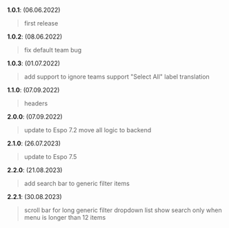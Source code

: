 **1.0.1**: (06.06.2022)
> first release

**1.0.2**: (08.06.2022)
> fix default team bug

**1.0.3**: (01.07.2022)
> add support to ignore teams
> support "Select All" label translation

**1.1.0**: (07.09.2022)
> headers

**2.0.0**: (07.09.2022)
> update to Espo 7.2
> move all logic to backend

**2.1.0**: (26.07.2023)
> update to Espo 7.5

**2.2.0**: (21.08.2023)
> add search bar to generic filter items

**2.2.1**: (30.08.2023)
> scroll bar for long generic filter dropdown list
> show search only when menu is longer than 12 items
